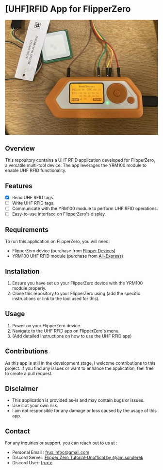 # [UHF]RFID App for FlipperZero

![FlipperZero](assets/img/uhf_demo_app.jpg)

## Overview

This repository contains a UHF RFID application developed for FlipperZero, a versatile multi-tool device. The app leverages the YRM100 module to enable UHF RFID functionality.

## Features

- [x] Read UHF RFID tags.
- [ ] Write UHF RFID tags.
- [ ] Communicate with the YRM100 module to perform UHF RFID operations.
- [ ] Easy-to-use interface on FlipperZero's display.

## Requirements

To run this application on FlipperZero, you will need:

- FlipperZero device (purchase from [Flipper Devices](https://www.flipperdevices.com))
- YRM100 UHF RFID module (purchase from [Ali-Express](https://www.aliexpress.com/item/1005005296512846.html))

## Installation

1. Ensure you have set up your FlipperZero device with the YRM100 module properly.
2. Clone this repository to your FlipperZero using (add the specific instructions or link to the tool used for this).

## Usage

1. Power on your FlipperZero device.
2. Navigate to the UHF RFID app on FlipperZero's menu.
3. (Add detailed instructions on how to use the UHF RFID app)

## Contributions

As this app is still in the development stage, I welcome contributions to this project. If you find any issues or want to enhance the application, feel free to create a pull request.

<!-- ## License

This project is licensed under the [MIT License](link_to_license_file). -->

## Disclaimer

- This application is provided as-is and may contain bugs or issues.
- Use it at your own risk.
- I am not responsible for any damage or loss caused by the usage of this app.

## Contact

For any inquiries or support, you can reach out to us at :
- Personal Email : [frux.infoc@gmail.com](mailto:frux.infoc@gmail.com)
- Discord Server: [Flipper Zero Tutorial-Unoffical by @jamisonderek](https://discord.gg/REunuAnTX9)
- Discord User: [frux.c]()




